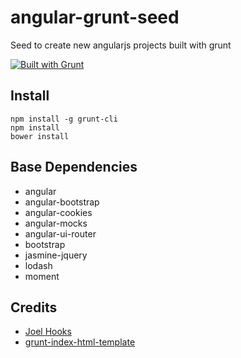 angular-grunt-seed
==================

Seed to create new angularjs projects built with grunt

[![Built with Grunt](https://cdn.gruntjs.com/builtwith.png)](http://gruntjs.com/)

Install
-----------------
```
npm install -g grunt-cli
npm install
bower install
```

Base Dependencies
-----------------
* angular
* angular-bootstrap
* angular-cookies
* angular-mocks
* angular-ui-router
* bootstrap
* jasmine-jquery
* lodash
* moment

Credits
------------------
* [Joel Hooks](https://github.com/joelhooks)
* [grunt-index-html-template](https://github.com/joelhooks/grunt-index-html-template.git)